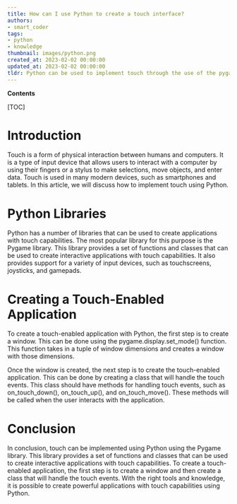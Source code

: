 ```yaml
---
title: How can I use Python to create a touch interface?
authors:
- smart_coder
tags:
- python
- knowledge
thumbnail: images/python.png
created_at: 2023-02-02 00:00:00
updated_at: 2023-02-02 00:00:00
tldr: Python can be used to implement touch through the use of the pygame library.
---
```


**Contents**

[TOC]

# Introduction

Touch is a form of physical interaction between humans and computers. It is a type of input device that allows users to interact with a computer by using their fingers or a stylus to make selections, move objects, and enter data. Touch is used in many modern devices, such as smartphones and tablets. In this article, we will discuss how to implement touch using Python.

# Python Libraries

Python has a number of libraries that can be used to create applications with touch capabilities. The most popular library for this purpose is the Pygame library. This library provides a set of functions and classes that can be used to create interactive applications with touch capabilities. It also provides support for a variety of input devices, such as touchscreens, joysticks, and gamepads.

# Creating a Touch-Enabled Application

To create a touch-enabled application with Python, the first step is to create a window. This can be done using the pygame.display.set_mode() function. This function takes in a tuple of window dimensions and creates a window with those dimensions.

Once the window is created, the next step is to create the touch-enabled application. This can be done by creating a class that will handle the touch events. This class should have methods for handling touch events, such as on_touch_down(), on_touch_up(), and on_touch_move(). These methods will be called when the user interacts with the application.

# Conclusion

In conclusion, touch can be implemented using Python using the Pygame library. This library provides a set of functions and classes that can be used to create interactive applications with touch capabilities. To create a touch-enabled application, the first step is to create a window and then create a class that will handle the touch events. With the right tools and knowledge, it is possible to create powerful applications with touch capabilities using Python.
